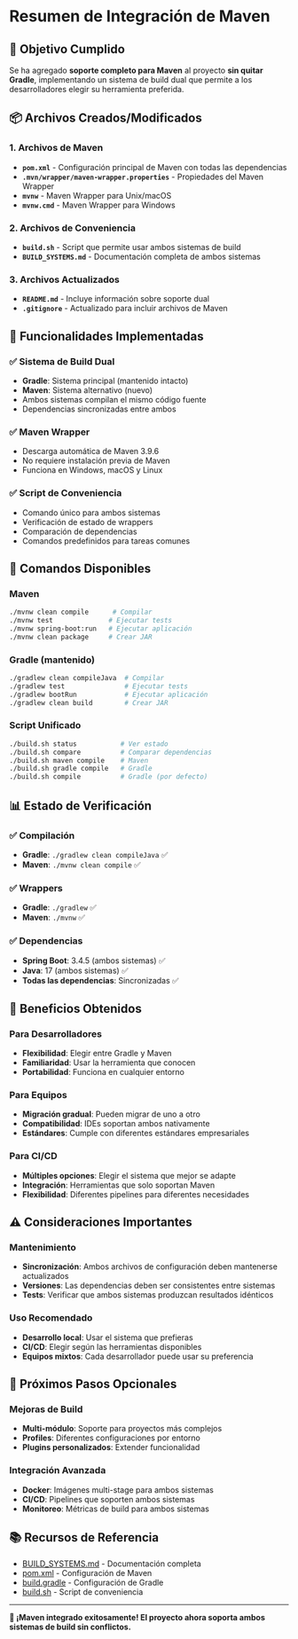 # Resumen de Integración de Maven

## 🎯 Objetivo Cumplido

Se ha agregado **soporte completo para Maven** al proyecto **sin quitar Gradle**, implementando un sistema de build dual que permite a los desarrolladores elegir su herramienta preferida.

## 📦 Archivos Creados/Modificados

### 1. Archivos de Maven
- **`pom.xml`** - Configuración principal de Maven con todas las dependencias
- **`.mvn/wrapper/maven-wrapper.properties`** - Propiedades del Maven Wrapper
- **`mvnw`** - Maven Wrapper para Unix/macOS
- **`mvnw.cmd`** - Maven Wrapper para Windows

### 2. Archivos de Conveniencia
- **`build.sh`** - Script que permite usar ambos sistemas de build
- **`BUILD_SYSTEMS.md`** - Documentación completa de ambos sistemas

### 3. Archivos Actualizados
- **`README.md`** - Incluye información sobre soporte dual
- **`.gitignore`** - Actualizado para incluir archivos de Maven

## 🚀 Funcionalidades Implementadas

### ✅ Sistema de Build Dual
- **Gradle**: Sistema principal (mantenido intacto)
- **Maven**: Sistema alternativo (nuevo)
- Ambos sistemas compilan el mismo código fuente
- Dependencias sincronizadas entre ambos

### ✅ Maven Wrapper
- Descarga automática de Maven 3.9.6
- No requiere instalación previa de Maven
- Funciona en Windows, macOS y Linux

### ✅ Script de Conveniencia
- Comando único para ambos sistemas
- Verificación de estado de wrappers
- Comparación de dependencias
- Comandos predefinidos para tareas comunes

## 🔧 Comandos Disponibles

### Maven
```bash
./mvnw clean compile      # Compilar
./mvnw test              # Ejecutar tests
./mvnw spring-boot:run   # Ejecutar aplicación
./mvnw clean package     # Crear JAR
```

### Gradle (mantenido)
```bash
./gradlew clean compileJava  # Compilar
./gradlew test               # Ejecutar tests
./gradlew bootRun            # Ejecutar aplicación
./gradlew clean build        # Crear JAR
```

### Script Unificado
```bash
./build.sh status           # Ver estado
./build.sh compare          # Comparar dependencias
./build.sh maven compile    # Maven
./build.sh gradle compile   # Gradle
./build.sh compile          # Gradle (por defecto)
```

## 📊 Estado de Verificación

### ✅ Compilación
- **Gradle**: `./gradlew clean compileJava` ✅
- **Maven**: `./mvnw clean compile` ✅

### ✅ Wrappers
- **Gradle**: `./gradlew` ✅
- **Maven**: `./mvnw` ✅

### ✅ Dependencias
- **Spring Boot**: 3.4.5 (ambos sistemas) ✅
- **Java**: 17 (ambos sistemas) ✅
- **Todas las dependencias**: Sincronizadas ✅

## 🎯 Beneficios Obtenidos

### Para Desarrolladores
- **Flexibilidad**: Elegir entre Gradle y Maven
- **Familiaridad**: Usar la herramienta que conocen
- **Portabilidad**: Funciona en cualquier entorno

### Para Equipos
- **Migración gradual**: Pueden migrar de uno a otro
- **Compatibilidad**: IDEs soportan ambos nativamente
- **Estándares**: Cumple con diferentes estándares empresariales

### Para CI/CD
- **Múltiples opciones**: Elegir el sistema que mejor se adapte
- **Integración**: Herramientas que solo soportan Maven
- **Flexibilidad**: Diferentes pipelines para diferentes necesidades

## ⚠️ Consideraciones Importantes

### Mantenimiento
- **Sincronización**: Ambos archivos de configuración deben mantenerse actualizados
- **Versiones**: Las dependencias deben ser consistentes entre sistemas
- **Tests**: Verificar que ambos sistemas produzcan resultados idénticos

### Uso Recomendado
- **Desarrollo local**: Usar el sistema que prefieras
- **CI/CD**: Elegir según las herramientas disponibles
- **Equipos mixtos**: Cada desarrollador puede usar su preferencia

## 🔮 Próximos Pasos Opcionales

### Mejoras de Build
- **Multi-módulo**: Soporte para proyectos más complejos
- **Profiles**: Diferentes configuraciones por entorno
- **Plugins personalizados**: Extender funcionalidad

### Integración Avanzada
- **Docker**: Imágenes multi-stage para ambos sistemas
- **CI/CD**: Pipelines que soporten ambos sistemas
- **Monitoreo**: Métricas de build para ambos sistemas

## 📚 Recursos de Referencia

- [BUILD_SYSTEMS.md](BUILD_SYSTEMS.md) - Documentación completa
- [pom.xml](pom.xml) - Configuración de Maven
- [build.gradle](build.gradle) - Configuración de Gradle
- [build.sh](build.sh) - Script de conveniencia

---

**🎉 ¡Maven integrado exitosamente! El proyecto ahora soporta ambos sistemas de build sin conflictos.** 